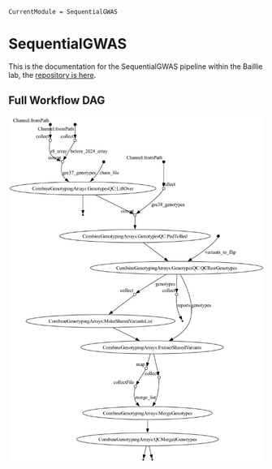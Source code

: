 ```@meta
CurrentModule = SequentialGWAS
```

# SequentialGWAS

This is the documentation for the SequentialGWAS pipeline within the Baillie lab, the [repository is here](https://github.com/baillielab/sequential-gwas).

## Full Workflow DAG

![DAG](./assets/dag.png)



